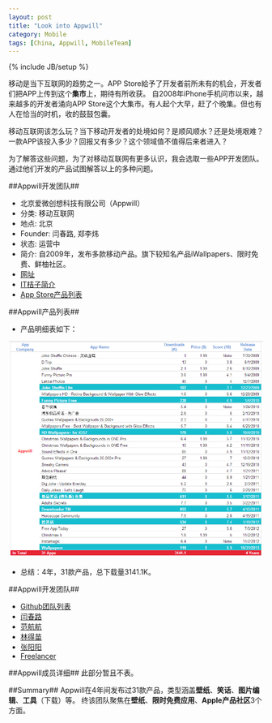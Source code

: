```yaml
---
layout: post
title: "Look into Appwill"
category: Mobile
tags: [China, Appwill, MobileTeam]
---
```

{% include JB/setup %}

移动是当下互联网的趋势之一。APP Store給予了开发者前所未有的机会，开发者们把APP上传到这个**集市**上，期待有所收获。
自2008年iPhone手机问市以来，越来越多的开发者涌向APP Store这个大集市。有人起个大早，赶了个晚集。但也有人在恰当的时机，收的鼓鼓包囊。

移动互联网该怎么玩？当下移动开发者的处境如何？是顺风顺水？还是处境艰难？一款APP该投入多少？回报又有多少？这个领域值不值得后来者进入？

为了解答这些问题，为了对移动互联网有更多认识，我会选取一些APP开发团队。通过他们开发的产品试图解答以上的多种问题。

##Appwill开发团队##
- 北京爱微创想科技有限公司（Appwill）
- 分类: 移动互联网
- 地点: 北京
- Founder: 闫春路, 郑李炜
- 状态: 运营中
- 简介: 自2009年，发布多款移动产品。旗下较知名产品iWallpapers、限时免费、鲜柚社区。
- [网址](http://i.apptap.com/)
- [IT桔子简介](http://itjuzi.com/company/6225)
- [App Store产品列表](http://www.appannie.com/apps/ios/publisher/demiao-lin/)

##Appwill产品列表##
- 产品明细表如下：

![产品明细表](/assets/appwill_product_list.png)

- 总结：4年，31款产品，总下载量3141.1K。


##Appwill开发团队##
- [Github团队列表](https://github.com/appwilldev)
- [闫春路](https://github.com/springrider)
- [范航航](https://github.com/fannheyward)
- [林得苗](https://github.com/ldmiao)
- [张阳阳](https://github.com/Lockerios)
- [Freelancer](https://github.com/KDr2)

##Appwill成员详细##
此部分暂且不表。

##Summary##
Appwill在4年间发布过31款产品，类型涵盖**壁纸**、**笑话**、**图片编辑**、**工具**（下载）等。
终该团队聚焦在**壁纸**、**限时免费应用**、**Apple产品社区**3个方面。
